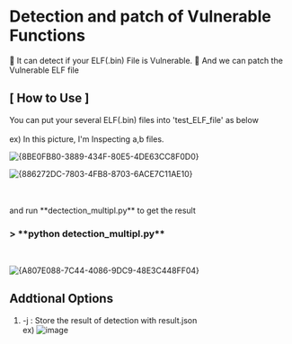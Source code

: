 <h1>Detection and patch of Vulnerable Functions</h1>

📌 It can detect if your ELF(.bin) File is Vulnerable.
📌 And we can patch the Vulnerable ELF file 

<h2>[ How to Use ]</h2>
You can put your several ELF(.bin) files into 'test_ELF_file' as below<br>
<br>
ex) In this picture, I'm Inspecting a,b files.

![{8BE0FB80-3889-434F-80E5-4DE63CC8F0D0}](https://github.com/user-attachments/assets/b294b664-0b59-4bc7-888d-99b4bc81b93b)

![{886272DC-7803-4FB8-8703-6ACE7C11AE10}](https://github.com/user-attachments/assets/7ada1ca3-d41b-404d-8697-21bd904d2308)


<br>
<br>
and run **dectection_multipl.py** to get the result
<br>
<h3> > **python detection_multipl.py** </h3>
<br>

![{A807E088-7C44-4086-9DC9-48E3C448FF04}](https://github.com/user-attachments/assets/58bbc2df-36d1-42e3-9d4e-2266bb4fa9c7)

<h2> Addtional Options </h2>

1. -j  : Store the result of detection with result.json <br>
ex)  ![image](https://github.com/user-attachments/assets/76bde89e-6855-4785-97f3-c8bb50ddd4f1)


<br>
